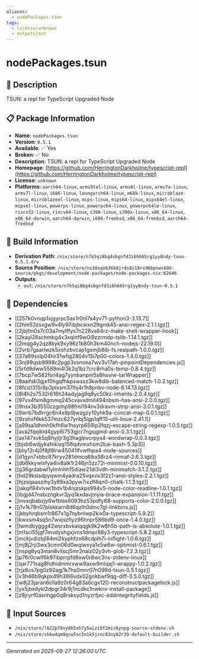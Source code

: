 ```yaml
---
aliases:
  - nodePackages.tsun
tags:
  - license/unknown
  - outputs/out
---
```


# nodePackages.tsun

## 📝 Description

TSUN: a repl for TypeScript Upgraded Node

## 📋 Package Information

- **Name**: `nodePackages.tsun`
- **Version**: `0.5.1`
- **Available**: ✅ Yes
- **Broken**: ✅ No
- **Description**: TSUN: a repl for TypeScript Upgraded Node
- **Homepage**: [https://github.com/HerringtonDarkholme/typescript-repl](https://github.com/HerringtonDarkholme/typescript-repl)
- **License**: `unknown`
- **Platforms**: `aarch64-linux`, `armv5tel-linux`, `armv6l-linux`, `armv7a-linux`, `armv7l-linux`, `i686-linux`, `loongarch64-linux`, `m68k-linux`, `microblaze-linux`, `microblazeel-linux`, `mips-linux`, `mips64-linux`, `mips64el-linux`, `mipsel-linux`, `powerpc-linux`, `powerpc64-linux`, `powerpc64le-linux`, `riscv32-linux`, `riscv64-linux`, `s390-linux`, `s390x-linux`, `x86_64-linux`, `x86_64-darwin`, `aarch64-darwin`, `i686-freebsd`, `x86_64-freebsd`, `aarch64-freebsd`

## 🔧 Build Information

- **Derivation Path**: `/nix/store/n7k5qi8bg4sbgnfd3i6h665rg1yy8ndy-tsun-0.5.1.drv`
- **Source Position**: `/nix/store/ns30sqxb36k8jrds8z18rv96bpnwc60d-source/pkgs/development/node-packages/node-packages.nix:62646`
- **Outputs**:
  - `out`:  `/nix/store/n7k5qi8bg4sbgnfd3i6h665rg1yy8ndy-tsun-0.5.1`

## 🔗 Dependencies

- [[257k0vnqp1xjgyrpc5as1r0nl7s4yv71-python3-3.13.7]]
- [[2hm53zsxgw9v4ly97ibjbcwxn29gmk45-ansi-regex-2.1.1.tgz]]
- [[2jbjfm0s7c03a7mylffys7n228vs64rz-make-shell-wrapper-hook]]
- [[2kayl28schmbg4x3xqinf9w0i9zzrmdp-tslib-1.14.1.tgz]]
- [[2mqg4y2qz8kyk9xy96z1b80h3km40nch-nodejs-22.19.0]]
- [[2vrb7gaarlwzk5xshzbvcap1gsmjb8ib-fs.realpath-1.0.0.tgz]]
- [[37a69sxlp04hii31wfqj2804v15i7p00-colors-1.4.0.tgz]]
- [[3nj99qsb9998c2pgp3vsmma7wv3v17ah-pinpointDependencies.js]]
- [[5rfd9dww5589m4l3k2q1bz7crc8rha0s-temp-0.8.4.tgz]]
- [[7bcp7w582fsn4ag7yynbanpm5s6hsviw-tarWrapper]]
- [[8aaifsb3gjxf0hgqfhkpswssz3kw8dib-balanced-match-1.0.2.tgz]]
- [[8fcizl315r8p3plxsm37lhj4r1h8pnbv-node-6.14.13.tgz]]
- [[8l4h2s7532r616h24adyjag9q8yc50kz-inherits-2.0.4.tgz]]
- [[97vx4fsm8gmmq245cvavxdmll494nbsm-has-ansi-2.0.0.tgz]]
- [[9nsx3b3550czgnhp98fmi194nv3dravm-strip-ansi-3.0.1.tgz]]
- [[9wrb7bdlrrgc6n4x9p9jwzgzy10yhk9a-concat-map-0.0.1.tgz]]
- [[9zshxf6kk537mzc627ynbj5lgp1qff15-util-linux-2.41.1]]
- [[a99sa1dhmh0kfh6w1hsyrp659ip3fqzj-escape-string-regexp-1.0.5.tgz]]
- [[ava2fqqikld4gyp6i753gjcr7ngsjgmd-ansi-0.3.1.tgz]]
- [[ax147xvk5q8hyjljr3g3haglpvcrpyx4-wordwrap-0.0.3.tgz]]
- [[bjsb6wdjykafnkixq156qdvmxhsm2bai-bash-5.3p3]]
- [[bliy12r4j0f8jf8lrw45041lfvwfhpa4-node-sources]]
- [[d1gyn7xbbc87kryv281dmcq6lkx58rz4-rimraf-2.6.3.tgz]]
- [[db6kkywlsfya4iv8alk1r246jn5zz72i-minimist-0.0.10.tgz]]
- [[g36grdabwl1ylmlnhh15diaw21di3vdh-minimatch-3.1.2.tgz]]
- [[hd29kslsdpyqwm4yadra25vqxva3f2z1-ansi-styles-2.2.1.tgz]]
- [[hjzsqaaszihy3y89xa3pyw7ixzlf4qn0-chalk-1.1.3.tgz]]
- [[iakqif84vlvwi1bdv1b4njzskps994v5-node-color-readline-1.0.1.tgz]]
- [[ibgjd47nsbizngkvr3jyq1kxdavjmyia-brace-expansion-1.1.11.tgz]]
- [[invxqbabzjy6wfblax6093hz53pdfy68-supports-color-2.0.0.tgz]]
- [[j1v1k78n07plskkarn8d6qzlh0dmc7gl-linkbins.js]]
- [[jkbyhrqbsm1r867x1g7nybnlwp2kix0a-typescript-5.9.2]]
- [[kwxsm4sq5n7wvjszfiyz96hnpr586bd9-once-1.4.0.tgz]]
- [[lwmdbyggg42wsrxbvkaiqqgk9k2w6h5b-path-is-absolute-1.0.1.tgz]]
- [[m1sci55jgf7mvdyshgxjvns1dmpr88y3-typescript-5.8.2.tgz]]
- [[mckjvdizbjl84mi2kyphfzx68cdplh7i-inflight-1.0.6.tgz]]
- [[mj8j2rji3wx3cmn06d0wqiwxya1x5w6w-optimist-0.6.1.tgz]]
- [[nspg8yq3man8vilscj5mr2naiz02y3vh-glob-7.2.3.tgz]]
- [[p76r0cwlf6k97ibprrpfd8xw0r8wc3nx-stdenv-linux]]
- [[qar771sag8hdhidmmrxww9axw9mlqaj1-wrappy-1.0.2.tgz]]
- [[rjz8cs7pg0z92agj1k7hs0mnr07n099d-tsun-0.5.1.tgz]]
- [[v3h46b9qkpx49h39l6vdx02gnkbwf9qg-diff-3.5.0.tgz]]
- [[w8j23jaran6clla9z0r64g83a6cgx120-reconstructpackagelock.js]]
- [[yx5jbxdykl2dpgr34r9j1ncdkc1nwknv-install-package]]
- [[z8jryrf0asnhgp0q8rsksyd1nyzrfjxc-addintegrityfields.js]]

## 📁 Input Sources

- `/nix/store/l622p70vy8k5sh7y5wizi5f2mic6ynpg-source-stdenv.sh`
- `/nix/store/shkw4qm9qcw5sc5n1k5jznc83ny02r39-default-builder.sh`

---
*Generated on 2025-09-27 12:26:00 UTC*
